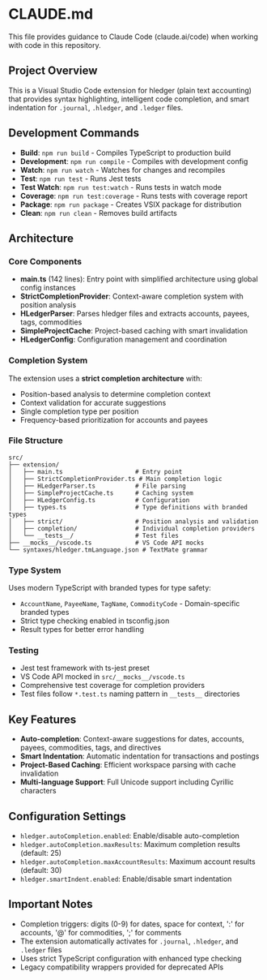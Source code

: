 # CLAUDE.md

This file provides guidance to Claude Code (claude.ai/code) when working with code in this repository.

## Project Overview

This is a Visual Studio Code extension for hledger (plain text accounting) that provides syntax highlighting, intelligent code completion, and smart indentation for `.journal`, `.hledger`, and `.ledger` files.

## Development Commands

- **Build**: `npm run build` - Compiles TypeScript to production build
- **Development**: `npm run compile` - Compiles with development config
- **Watch**: `npm run watch` - Watches for changes and recompiles
- **Test**: `npm run test` - Runs Jest tests
- **Test Watch**: `npm run test:watch` - Runs tests in watch mode
- **Coverage**: `npm run test:coverage` - Runs tests with coverage report
- **Package**: `npm run package` - Creates VSIX package for distribution
- **Clean**: `npm run clean` - Removes build artifacts

## Architecture

### Core Components

- **main.ts** (142 lines): Entry point with simplified architecture using global config instances
- **StrictCompletionProvider**: Context-aware completion system with position analysis
- **HLedgerParser**: Parses hledger files and extracts accounts, payees, tags, commodities
- **SimpleProjectCache**: Project-based caching with smart invalidation
- **HLedgerConfig**: Configuration management and coordination

### Completion System

The extension uses a **strict completion architecture** with:
- Position-based analysis to determine completion context
- Context validation for accurate suggestions
- Single completion type per position
- Frequency-based prioritization for accounts and payees

### File Structure

```
src/
├── extension/
│   ├── main.ts                    # Entry point
│   ├── StrictCompletionProvider.ts # Main completion logic
│   ├── HLedgerParser.ts           # File parsing
│   ├── SimpleProjectCache.ts      # Caching system
│   ├── HLedgerConfig.ts           # Configuration
│   ├── types.ts                   # Type definitions with branded types
│   ├── strict/                    # Position analysis and validation
│   ├── completion/                # Individual completion providers
│   └── __tests__/                 # Test files
├── __mocks__/vscode.ts            # VS Code API mocks
└── syntaxes/hledger.tmLanguage.json # TextMate grammar
```

### Type System

Uses modern TypeScript with branded types for type safety:
- `AccountName`, `PayeeName`, `TagName`, `CommodityCode` - Domain-specific branded types
- Strict type checking enabled in tsconfig.json
- Result types for better error handling

### Testing

- Jest test framework with ts-jest preset
- VS Code API mocked in `src/__mocks__/vscode.ts`
- Comprehensive test coverage for completion providers
- Test files follow `*.test.ts` naming pattern in `__tests__` directories

## Key Features

- **Auto-completion**: Context-aware suggestions for dates, accounts, payees, commodities, tags, and directives
- **Smart Indentation**: Automatic indentation for transactions and postings
- **Project-Based Caching**: Efficient workspace parsing with cache invalidation
- **Multi-language Support**: Full Unicode support including Cyrillic characters

## Configuration Settings

- `hledger.autoCompletion.enabled`: Enable/disable auto-completion
- `hledger.autoCompletion.maxResults`: Maximum completion results (default: 25)
- `hledger.autoCompletion.maxAccountResults`: Maximum account results (default: 30)
- `hledger.smartIndent.enabled`: Enable/disable smart indentation

## Important Notes

- Completion triggers: digits (0-9) for dates, space for context, ':' for accounts, '@' for commodities, ';' for comments
- The extension automatically activates for `.journal`, `.hledger`, and `.ledger` files
- Uses strict TypeScript configuration with enhanced type checking
- Legacy compatibility wrappers provided for deprecated APIs